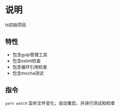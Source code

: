 # 说明

ts初始项目

## 特性

* 包含gulp管理工具
* 包含eslint检查
* 包含循环引用检查
* 包含mocha测试

## 指令

`yarn watch` 监听文件变化，自动重启，并进行测试和检查
